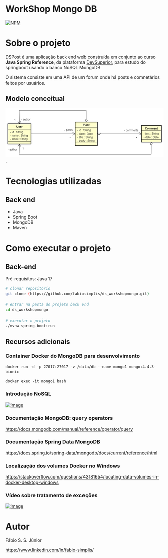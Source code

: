 # WorkShop Mongo DB
[![NPM](https://img.shields.io/npm/l/react)](https://github.com/fabiosimplis/DEV-dscommerce-back-end/blob/main/LICENSE) 

# Sobre o projeto

DSPost é uma aplicação back end web construída em conjunto ao curso **Java Spring Reference**, da plataforma [DevSuperior](https://devsuperior.com "Site da DevSuperior"), para estudo do springboot usando o banco NoSQL MongoDB

O sistema consiste em uma API de um forum onde há posts e comnetários feitos por usuários.

## Modelo conceitual
![Modelo Conceitual](https://github.com/fabiosimplis/ds_workshopmongo/blob/main/assets/modelo_conceitual.png).

# Tecnologias utilizadas
## Back end
- Java
- Spring Boot
- MongoDB
- Maven

# Como executar o projeto

## Back-end
Pré-requisitos: Java 17

```bash
# clonar repositório
git clone (https://github.com/fabiosimplis/ds_workshopmongo.git)

# entrar na pasta do projeto back end
cd ds_workshopmongo

# executar o projeto
./mvnw spring-boot:run
```
## Recursos adicionais


### Container Docker do MongoDB para desenvolvimento

```
docker run -d -p 27017:27017 -v /data/db --name mongo1 mongo:4.4.3-bionic
```

```
docker exec -it mongo1 bash
```

### Introdução NoSQL

[![Image](https://img.youtube.com/vi/c6h5eR0TvfU/mqdefault.jpg "Vídeo no Youtube")](https://youtu.be/c6h5eR0TvfU)

### Documentação MongoDB: query operators

https://docs.mongodb.com/manual/reference/operator/query

### Documentação Spring Data MongoDB

https://docs.spring.io/spring-data/mongodb/docs/current/reference/html

### Localização dos volumes Docker no Windows

https://stackoverflow.com/questions/43181654/locating-data-volumes-in-docker-desktop-windows

### Vídeo sobre tratamento de exceções

[![Image](https://img.youtube.com/vi/MAv7xgnSD-s/mqdefault.jpg "Vídeo no Youtube")](https://youtu.be/MAv7xgnSD-s)



# Autor

Fábio S. S. Júnior

https://www.linkedin.com/in/fabio-simplis/
